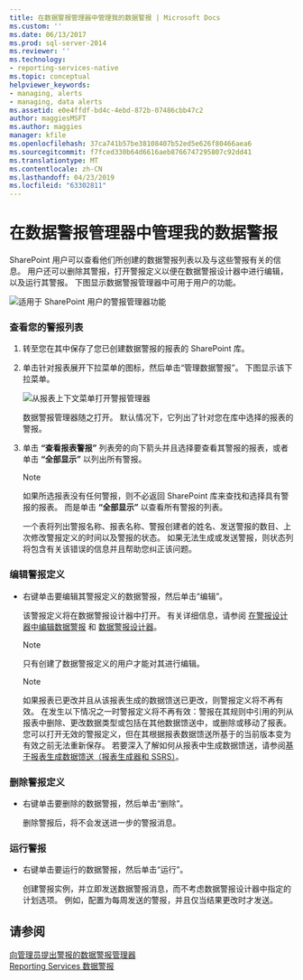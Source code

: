 ```yaml
---
title: 在数据警报管理器中管理我的数据警报 | Microsoft Docs
ms.custom: ''
ms.date: 06/13/2017
ms.prod: sql-server-2014
ms.reviewer: ''
ms.technology:
- reporting-services-native
ms.topic: conceptual
helpviewer_keywords:
- managing, alerts
- managing, data alerts
ms.assetid: e0e4ffdf-bd4c-4ebd-872b-07486cbb47c2
author: maggiesMSFT
ms.author: maggies
manager: kfile
ms.openlocfilehash: 37ca741b57be38108407b52ed5e626f80466aea6
ms.sourcegitcommit: f7fced330b64d6616aeb8766747295807c92dd41
ms.translationtype: MT
ms.contentlocale: zh-CN
ms.lasthandoff: 04/23/2019
ms.locfileid: "63302811"
---
```

# <a name="manage-my-data-alerts-in-data-alert-manager"></a>在数据警报管理器中管理我的数据警报
  SharePoint 用户可以查看他们所创建的数据警报列表以及与这些警报有关的信息。 用户还可以删除其警报，打开警报定义以便在数据警报设计器中进行编辑，以及运行其警报。 下图显示数据警报管理器中可用于用户的功能。  
  
 ![适用于 SharePoint 用户的警报管理器功能](media/rs-alertmanageriw.gif "Alert Manager features for SharePoint users")  
  
### <a name="to-view-a-list-of-your-alerts"></a>查看您的警报列表  
  
1.  转至您在其中保存了您已创建数据警报的报表的 SharePoint 库。  
  
2.  单击针对报表展开下拉菜单的图标，然后单击“管理数据警报”。 下图显示该下拉菜单。  
  
     ![从报表上下文菜单打开警报管理器](media/rs-openalertmanager.gif "Open Alert Manager from report context menu")  
  
     数据警报管理器随之打开。 默认情况下，它列出了针对您在库中选择的报表的警报。  
  
3.  单击 **“查看报表警报”** 列表旁的向下箭头并且选择要查看其警报的报表，或者单击 **“全部显示”** 以列出所有警报。  
  
    > [!NOTE]  
    >  如果所选报表没有任何警报，则不必返回 SharePoint 库来查找和选择具有警报的报表。 而是单击 **“全部显示”** 以查看所有警报的列表。  
  
     一个表将列出警报名称、报表名称、警报创建者的姓名、发送警报的数目、上次修改警报定义的时间以及警报的状态。 如果无法生成或发送警报，则状态列将包含有关该错误的信息并且帮助您纠正该问题。  
  
### <a name="to-edit-an-alert-definition"></a>编辑警报定义  
  
-   右键单击要编辑其警报定义的数据警报，然后单击“编辑”。  
  
     该警报定义将在数据警报设计器中打开。 有关详细信息，请参阅 [在警报设计器中编辑数据警报](edit-a-data-alert-in-alert-designer.md) 和 [数据警报设计器](../../2014/reporting-services/data-alert-designer.md)。  
  
    > [!NOTE]  
    >  只有创建了数据警报定义的用户才能对其进行编辑。  
  
    > [!NOTE]  
    >  如果报表已更改并且从该报表生成的数据馈送已更改，则警报定义将不再有效。 在发生以下情况之一时警报定义将不再有效：警报在其规则中引用的列从报表中删除、更改数据类型或包括在其他数据馈送中，或删除或移动了报表。 您可以打开无效的警报定义，但在其根据报表数据馈送所基于的当前版本变为有效之前无法重新保存。 若要深入了解如何从报表中生成数据馈送，请参阅[基于报表生成数据馈送（报表生成器和 SSRS）](report-builder/generating-data-feeds-from-reports-report-builder-and-ssrs.md)。  
  
### <a name="to-delete-an-alert-definition"></a>删除警报定义  
  
-   右键单击要删除的数据警报，然后单击“删除”。  
  
     删除警报后，将不会发送进一步的警报消息。  
  
### <a name="to-run-an-alert"></a>运行警报  
  
-   右键单击要运行的数据警报，然后单击“运行”。  
  
     创建警报实例，并立即发送数据警报消息，而不考虑数据警报设计器中指定的计划选项。 例如，配置为每周发送的警报，并且仅当结果更改时才发送。  
  
## <a name="see-also"></a>请参阅  
 [向管理员提出警报的数据警报管理器](../../2014/reporting-services/data-alert-manager-for-alerting-administrators.md)   
 [Reporting Services 数据警报](../ssms/agent/alerts.md)  
  
  
